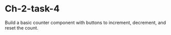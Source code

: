# Ch-2-task-4
Build a basic counter component with buttons to increment, decrement, and reset the count.

